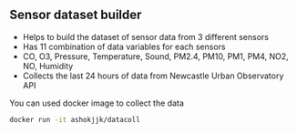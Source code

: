 ## Sensor dataset builder
- Helps to build the dataset of sensor data from 3 different sensors
- Has 11 combination of data variables for each sensors
- CO, O3, Pressure, Temperature, Sound, PM2.4, PM10, PM1, PM4, NO2, NO, Humidity
- Collects the last 24 hours of data from Newcastle Urban Observatory API
<p>You can used docker image to collect the data</p>

``` bash
docker run -it ashokjjk/datacoll
```